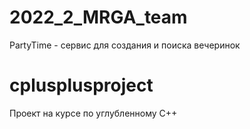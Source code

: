# 2022_2_MRGA_team
PartyTime - сервис для создания и поиска вечеринок
# cplusplusproject
Проект на курсе по углубленному C++
